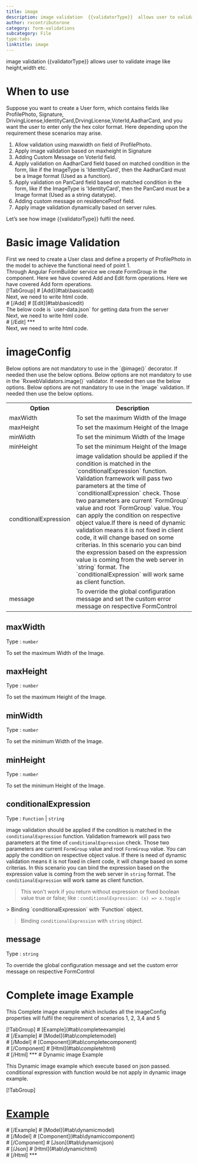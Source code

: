 ```yaml
---
title: image
description: image validation  {{validatorType}}  allows user to validate image like height,width etc.
author: rxcontributorone
category: form-validations
subcategory: File
type:tabs
linktitle: image
---
```


<div class="title-bar"><p>image validation  {{validatorType}}  allows user to validate image like height,width etc.</p></div>

# When to use
Suppose you want to create a User form, which contains fields like ProfilePhoto, Signature, DrivingLicense,IdentityCard,DrvingLicense,VoterId,AadharCard, and you want the user to enter only the hex color format. Here depending upon the requirement these scenarios may arise.

<ol class='showHideElement'>
    <li>Allow validation using maxwidth on field of ProfilePhoto.</li>
    <li>Apply image validation based on maxheight in Signature</li>
    <li>Adding Custom Message on VoterId field.</li>
   <li>Apply validation on AadharCard field based on matched condition in the form, like if the ImageType is 'IdentityCard', then the AadharCard must be a Image format (Used as a function).</li>
   <li>Apply validation on PanCard field based on matched condition in the form, like if the ImageType is 'IdentityCard', then the PanCard must be a Image format (Used as a string datatype).</li>
   <li>Adding custom message on residenceProof field.</li>
    <data-scope scope="['decorator','validator']">
    <li>Apply image validation dynamically based on server rules.</li>
    </data-scope>
</ol>

Let’s see how image  {{validatorType}}  fulfil the need.

# Basic image Validation

<data-scope scope="['decorator','template-driven-directives','template-driven-decorators']">
First we need to create a User class and define a property of ProfilePhoto in the model to achieve the functional need of point 1.
<div component="app-code" key="image-add-model"></div> 
</data-scope>
Through Angular FormBuilder service we create FormGroup in the component.
<data-scope scope="['decorator']">
Here we have covered Add and Edit form operations. 
</data-scope>

<data-scope scope="['validator','template-driven-directives','template-driven-decorators']">
Here we have covered Add form operations. 
</data-scope>

<data-scope scope="['decorator']">
<div component="app-tabs" key="basic-operations"></div>
[!TabGroup]
# [Add](#tab\basicadd)
<div component="app-code" key="image-add-component"></div> 
Next, we need to write html code.
<div component="app-code" key="image-add-html"></div> 
<div component="app-example-runner" ref-component="app-image-add"></div>
# [/Add]
# [Edit](#tab\basicedit)
<div component="app-code" key="image-edit-component"></div> 
The below code is `user-data.json` for getting data from the server
<div component="app-code" key="image-edit-json"></div> 
Next, we need to write html code.
<div component="app-code" key="image-edit-html"></div> 
<div component="app-example-runner" ref-component="app-image-edit"></div>
# [/Edit]
***
</data-scope>

<data-scope scope="['validator','template-driven-directives','template-driven-decorators']">
<div component="app-code" key="image-add-component"></div> 
Next, we need to write html code.
<div component="app-code" key="image-add-html"></div> 
<div component="app-example-runner" ref-component="app-image-add"></div>
</data-scope>

# imageConfig 
<data-scope scope="['decorator']">
Below options are not mandatory to use in the `@image()` decorator. If needed then use the below options.
</data-scope>
<data-scope scope="['validator']">
Below options are not mandatory to use in the `RxwebValidators.image()` validator. If needed then use the below options.
</data-scope>
<data-scope scope="['template-driven-directives','template-driven-decorators']">
Below options are not mandatory to use in the `image` validation. If needed then use the below options.
</data-scope>

<table class="table table-bordered table-striped showHideElement">
<tr><th>Option</th><th>Description</th></tr>
<tr><td><a  title="maxWidth">maxWidth</a></td><td>To set the maximum Width of the Image</td></tr>
<tr><td><a title="maxHeight">maxHeight</a></td><td>To set the maximum Height of the Image</td></tr>
<tr><td><a title="minWidth">minWidth</a></td><td>To set the minimum Width of the Image</td></tr>
<tr><td><a title="minHeight">minHeight</a></td><td>To set the minimum Height of the Image</td></tr>
<tr><td><a  title="conditionalExpression">conditionalExpression</a></td><td>image validation should be applied if the condition is matched in the `conditionalExpression` function. Validation framework will pass two parameters at the time of `conditionalExpression` check. Those two parameters are current `FormGroup` value and root `FormGroup` value. You can apply the condition on respective object value.If there is need of dynamic validation means it is not fixed in client code, it will change based on some criterias. In this scenario you can bind the expression based on the expression value is coming from the web server in `string` format. The `conditionalExpression` will work same as client function.</td></tr>
<tr><td><a  title="message">message</a></td><td>To override the global configuration message and set the custom error message on respective FormControl</td></tr>
</table>

## maxWidth
Type :  `number` 

To set the maximum Width of the Image.

<div component="app-code" key="image-maxWidthExample-model"></div> 
<div component="app-example-runner" ref-component="app-image-maxWidth" title="image {{validatorType}} with maxWidth" key="maxWidth"></div>

## maxHeight
Type :  `number` 

To set the maximum Height of the Image.

<div component="app-code" key="image-maxHeightExample-model"></div> 
<div component="app-example-runner" ref-component="app-image-maxHeight" title="image {{validatorType}} with maxHeight" key="maxHeight"></div>

## minWidth
Type :  `number` 

To set the minimum Width of the Image.

<div component="app-code" key="image-minWidthExample-model"></div> 
<div component="app-example-runner" ref-component="app-image-minWidth" title="image {{validatorType}} with minWidth" key="minWidth"></div>

## minHeight
Type :  `number` 

To set the minimum Height of the Image.

<div component="app-code" key="image-minHeightExample-model"></div> 
<div component="app-example-runner" ref-component="app-image-minHeight" title="image {{validatorType}} with minHeight" key="minHeight"></div>

## conditionalExpression 
Type :  `Function`  |  `string` 

image validation should be applied if the condition is matched in the `conditionalExpression` function. Validation framework will pass two parameters at the time of `conditionalExpression` check. Those two parameters are current `FormGroup` value and root `FormGroup` value. You can apply the condition on respective object value.
If there is need of dynamic validation means it is not fixed in client code, it will change based on some criterias. In this scenario you can bind the expression based on the expression value is coming from the web server in `string` format. The `conditionalExpression` will work same as client function.

> This won't work if you return without expression or fixed boolean value true or false; like : `conditionalExpression: (x) => x.toggle`

<data-scope scope="['validator','decorator']">
> Binding `conditionalExpression` with `Function` object.
<div component="app-code" key="image-conditionalExpressionExampleFunction-model"></div> 
</data-scope>

> Binding `conditionalExpression` with `string` object.
<div component="app-code" key="image-conditionalExpressionExampleString-model"></div> 

<div component="app-example-runner" ref-component="app-image-conditionalExpression" title="image {{validatorType}} with conditionalExpression" key="conditionalExpression"></div>

## message 
Type :  `string` 

To override the global configuration message and set the custom error message on respective FormControl

<div component="app-code" key="image-messageExample-model"></div> 
<div component="app-example-runner" ref-component="app-image-message" title="image {{validatorType}} with message" key="message"></div>

# Complete image Example

This Complete image example which includes all the imageConfig properties will fulfil the requirement of scenarios 1, 2, 3,4 and 5

<div component="app-tabs" key="complete"></div>
[!TabGroup]
# [Example](#tab\completeexample)
<div component="app-example-runner" ref-component="app-image-complete"></div>
# [/Example]
<data-scope scope="['decorator','template-driven-directives','template-driven-decorators']">
# [Model](#tab\completemodel)
<div component="app-code" key="image-complete-model"></div> 
# [/Model]
</data-scope>
# [Component](#tab\completecomponent)
<div component="app-code" key="image-complete-component"></div> 
# [/Component]
# [Html](#tab\completehtml)
<div component="app-code" key="image-complete-html"></div>
# [/Html]
***

<data-scope scope="['decorator','validator']">
# Dynamic image Example

This Dynamic image example which execute based on json passed. conditional expression with function would be not apply in dynamic image example. 

<div component="app-tabs" key="dynamic"></div>

[!TabGroup]
# [Example](#tab\dynamicexample)
<div component="app-example-runner" ref-component="app-image-dynamic"></div>
# [/Example]
<data-scope scope="['decorator']">
# [Model](#tab\dynamicmodel)
<div component="app-code" key="image-dynamic-model"></div>
# [/Model]
</data-scope>
# [Component](#tab\dynamiccomponent)
<div component="app-code" key="image-dynamic-component"></div>
# [/Component]
# [Json](#tab\dynamicjson)
<div component="app-code" key="image-dynamic-json"></div>
# [/Json]
# [Html](#tab\dynamichtml)
<div component="app-code" key="image-dynamic-html"></div> 
# [/Html]
***
</data-scope>

